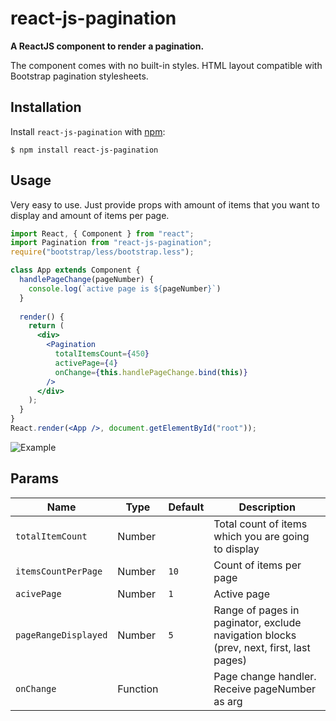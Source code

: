 # react-js-pagination

**A ReactJS component to render a pagination.**

The component comes with no built-in styles. HTML layout compatible with Bootstrap pagination stylesheets.

## Installation

Install `react-js-pagination` with [npm](https://www.npmjs.com/):

```
$ npm install react-js-pagination
```

## Usage

Very easy to use. Just provide props with amount of items that you want to display and amount of items per page.

```jsx
import React, { Component } from "react";
import Pagination from "react-js-pagination";
require("bootstrap/less/bootstrap.less");

class App extends Component {
  handlePageChange(pageNumber) {
    console.log(`active page is ${pageNumber}`)
  }
  
  render() {
    return (
      <div>
        <Pagination 
          totalItemsCount={450}
          activePage={4} 
          onChange={this.handlePageChange.bind(this)}
        />
      </div>
    );
  }
}
React.render(<App />, document.getElementById("root"));
```

![Example](https://i.gyazo.com/d8eb2bdd165a0c5830242198bb61bb1d.png)

## Params

Name | Type | Default | Description
--- | --- | --- | --- |
`totalItemCount` | Number | | Total count of items which you are going to display
`itemsCountPerPage` | Number | `10` | Count of items per  page
`acivePage` | Number | `1` | Active page
`pageRangeDisplayed` | Number | `5` | Range of pages in paginator, exclude navigation blocks (prev, next, first, last pages)
`onChange` | Function | | Page change handler. Receive pageNumber as arg


